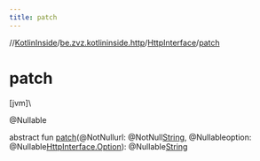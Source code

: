 ```yaml
---
title: patch
---
```

//[KotlinInside](../../../index.html)/[be.zvz.kotlininside.http](../index.html)/[HttpInterface](index.html)/[patch](patch.html)



# patch



[jvm]\




@Nullable



abstract fun [patch](patch.html)(@NotNullurl: @NotNull[String](https://docs.oracle.com/javase/7/docs/api/java/lang/String.html), @Nullableoption: @Nullable[HttpInterface.Option](-option/index.html)): @Nullable[String](https://docs.oracle.com/javase/7/docs/api/java/lang/String.html)




